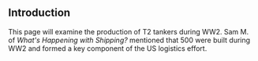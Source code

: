 ## Introduction

This page will examine the production of T2 tankers during WW2. Sam M. of <i>What's Happening with Shipping?</i> mentioned that 500 were built during WW2 and formed a key component of the US logistics effort.
